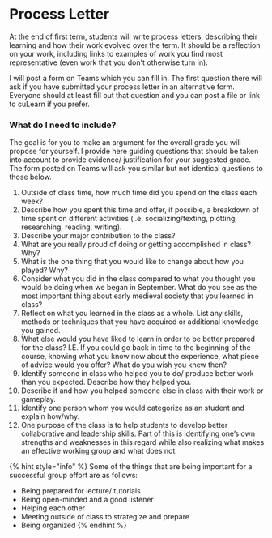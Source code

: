 # Process Letter

At the end of first term, students will write process letters, describing their learning and how their work evolved over the term. It should be a reflection on your work, including links to examples of work you find most representative \(even work that you don't otherwise turn in\).

I will post a form on Teams which you can fill in. The first question there will ask if you have submitted your process letter in an alternative form. Everyone should at least fill out that question and you can post a file or link to cuLearn if you prefer.

### What do I need to include?

The goal is for you to make an argument for the overall grade you will propose for yourself. I provide here guiding questions that should be taken into account to provide evidence/ justification for your suggested grade. The form posted on Teams will ask you similar but not identical questions to those below. 

1. Outside of class time, how much time did you spend on the class each week?
2. Describe how you spent this time and offer, if possible, a breakdown of time spent on different activities \(i.e. socializing/texting, plotting, researching, reading, writing\).
3. Describe your major contribution to the class?
4. What are you really proud of doing or getting accomplished in class? Why?
5. What is the one thing that you would like to change about how you played? Why?
6. Consider what you did in the class compared to what you thought you would be doing when we began in September. What do you see as the most important thing about early medieval society that you learned in class?
7. Reflect on what you learned in the class as a whole. List any skills, methods or techniques that you have acquired or additional knowledge you gained.
8. What else would you have liked to learn in order to be better prepared for the class? I.E. If you could go back in time to the beginning of the course, knowing what you know now about the experience, what piece of advice would you offer? What do you wish you knew then?
9. Identify someone in class who helped you to do/ produce better work than you expected. Describe how they helped you.
10. Describe if and how you helped someone else in class with their work or gameplay. 
11. Identify one person whom you would categorize as an student and explain how/why.
12. One purpose of the class is to help students to develop better collaborative and leadership skills. Part of this is identifying one’s own strengths and weaknesses in this regard while also realizing what makes an effective working group and what does not. 

{% hint style="info" %}
Some of the things that are being important for a successful group effort are as follows:

* Being prepared for lecture/ tutorials
* Being open-minded and a good listener 
* Helping each other
* Meeting outside of class to strategize and prepare 
* Being organized
{% endhint %}

